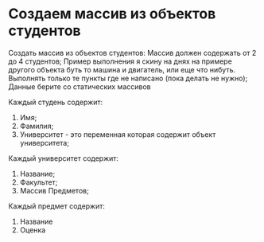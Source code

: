 # Создаем массив из объектов студентов
Создать массив из объектов студентов: Массив должен содержать от 2 до 4 студентов;
Пример выполнения я скину на днях на примере другого объекта буть то машина и двигатель, или еще что нибуть.
Выполнять только те пункты где не написано (пока делать не нужно);
Данные берите со статических массивов

Каждый студень содержит:
1. Имя;
2. Фамилия;
3. Университет - это переменная которая содержит объект университета;

Каждый университет содержит:
1. Название;
2. Факультет;
3. Массив Предметов;

Каждый предмет содержит:
1. Название
2. Оценка
